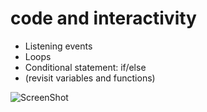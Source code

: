 # code and interactivity

- Listening events
- Loops
- Conditional statement: if/else
- (revisit variables and functions)

![ScreenShot](https://cdn.rawgit.com/AUAP/AP2017/c45d03c3/class05/Screen%20Shot%202017-02-13%20at%206.18.17%20PM.png)
